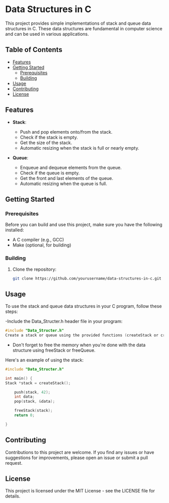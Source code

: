 # Data Structures in C

This project provides simple implementations of stack and queue data structures in C. These data structures are fundamental in computer science and can be used in various applications.

## Table of Contents

- [Features](#features)
- [Getting Started](#getting-started)
  - [Prerequisites](#prerequisites)
  - [Building](#building)
- [Usage](#usage)
- [Contributing](#contributing)
- [License](#license)

## Features

- **Stack**:

  - Push and pop elements onto/from the stack.
  - Check if the stack is empty.
  - Get the size of the stack.
  - Automatic resizing when the stack is full or nearly empty.

- **Queue**:
  - Enqueue and dequeue elements from the queue.
  - Check if the queue is empty.
  - Get the front and last elements of the queue.
  - Automatic resizing when the queue is full.

## Getting Started

### Prerequisites

Before you can build and use this project, make sure you have the following installed:

- A C compiler (e.g., GCC)
- Make (optional, for building)

### Building

1. Clone the repository:

   ```bash
   git clone https://github.com/yourusername/data-structures-in-c.git
   ```

## Usage

To use the stack and queue data structures in your C program, follow these steps:

-Include the Data_Structer.h header file in your program:

```c
#include "Data_Structer.h"
Create a stack or queue using the provided functions (createStack or createQueue).
```

- Don't forget to free the memory when you're done with the data structure using freeStack or freeQueue.

Here's an example of using the stack:

```c
#include "Data_Structer.h"

int main() {
Stack *stack = createStack();

    push(stack, 42);
    int data;
    pop(stack, &data);

    freeStack(stack);
    return 0;

}
```


## Contributing
Contributions to this project are welcome. If you find any issues or have suggestions for improvements, please open an issue or submit a pull request.

## License
This project is licensed under the MIT License - see the LICENSE file for details.
